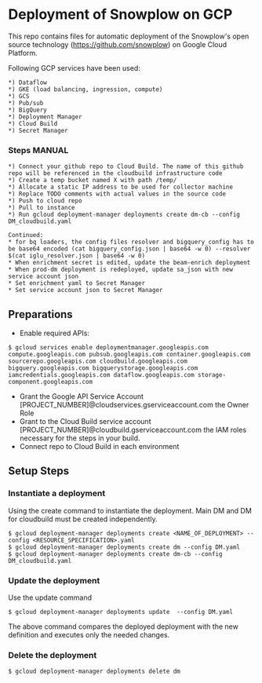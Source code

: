 # Deployment of Snowplow on GCP

This repo contains files for automatic deployment of the Snowplow's open source technology (https://github.com/snowplow) on Google Cloud Platform.

Following GCP services have been used:
```
*) Dataflow
*) GKE (load balancing, ingression, compute)
*) GCS
*) Pub/sub
*) BigQuery
*) Deployment Manager
*) Cloud Build
*) Secret Manager
```

### Steps MANUAL
```
*) Connect your github repo to Cloud Build. The name of this github repo will be referenced in the cloudbuild infrastructure code
*) Create a temp bucket named X with path /temp/
*) Allocate a static IP address to be used for collector machine
*) Replace TODO comments with actual values in the source code
*) Push to cloud repo
*) Pull to instance  
*) Run gcloud deployment-manager deployments create dm-cb --config DM_cloudbuild.yaml

Continued:
* for bq loaders, the config files resolver and bigquery_config has to be base64 encoded (cat bigquery_config.json | base64 -w 0) --resolver $(cat iglu_resolver.json | base64 -w 0)
* When enrichment secret is edited, update the beam-enrich deployment
* When prod-dm deployment is redeployed, update sa_json with new service account json
* Set enrichment yaml to Secret Manager
* Set service account json to Secret Manager
```

## Preparations
* Enable required APIs:
```
$ gcloud services enable deploymentmanager.googleapis.com compute.googleapis.com pubsub.googleapis.com container.googleapis.com
sourcerepo.googleapis.com cloudbuild.googleapis.com bigquery.googleapis.com bigquerystorage.googleapis.com iamcredentials.googleapis.com dataflow.googleapis.com storage-component.googleapis.com
```
* Grant the Google API Service Account [PROJECT_NUMBER]@cloudservices.gserviceaccount.com the Owner Role
* Grant to the Cloud Build service account [PROJECT_NUMBER]@cloudbuild.gserviceaccount.com the IAM roles necessary for the steps in your build.
* Connect repo to Cloud Build in each environment

## Setup Steps  

### Instantiate a deployment
Using the create command to instantiate the deployment. Main DM and DM for cloudbuild must be created independently.
```
$ gcloud deployment-manager deployments create <NAME_OF_DEPLOYMENT> --config <RESOURCE_SPECIFICATION>.yaml
$ gcloud deployment-manager deployments create dm --config DM.yaml
$ gcloud deployment-manager deployments create dm-cb --config DM_cloudbuild.yaml
```

### Update the deployment
Use the update command

```
$ gcloud deployment-manager deployments update  --config DM.yaml
```

The above command compares the deployed deployment with the new definition and executes only the needed changes.

### Delete the deployment
```
$ gcloud deployment-manager deployments delete dm
```
